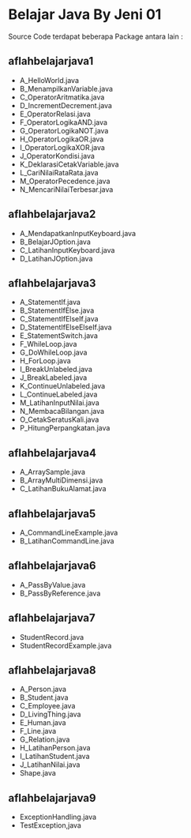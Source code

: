 # Belajar Java By Jeni 01

Source Code terdapat beberapa Package antara lain :

## **aflahbelajarjava1**
  - A_HelloWorld.java
  - B_MenampilkanVariable.java
  - C_OperatorAritmatika.java
  - D_IncrementDecrement.java
  - E_OperatorRelasi.java
  - F_OperatorLogikaAND.java
  - G_OperatorLogikaNOT.java
  - H_OperatorLogikaOR.java
  - I_OperatorLogikaXOR.java
  - J_OperatorKondisi.java
  - K_DeklarasiCetakVariable.java
  - L_CariNilaiRataRata.java
  - M_OperatorPecedence.java
  - N_MencariNilaiTerbesar.java
  
## **aflahbelajarjava2**
  - A_MendapatkanInputKeyboard.java
  - B_BelajarJOption.java
  - C_LatihanInputKeyboard.java
  - D_LatihanJOption.java

## **aflahbelajarjava3**
  - A_StatementIf.java
  - B_StatementIfElse.java
  - C_StatementIfElseIf.java
  - D_StatementIfElseElseIf.java
  - E_StatementSwitch.java
  - F_WhileLoop.java
  - G_DoWhileLoop.java
  - H_ForLoop.java
  - I_BreakUnlabeled.java
  - J_BreakLabeled.java
  - K_ContinueUnlabeled.java
  - L_ContinueLabeled.java
  - M_LatihanInputNilai.java
  - N_MembacaBilangan.java
  - O_CetakSeratusKali.java
  - P_HitungPerpangkatan.java

## **aflahbelajarjava4**
  - A_ArraySample.java
  - B_ArrayMultiDimensi.java
  - C_LatihanBukuAlamat.java
  
## **aflahbelajarjava5**
  - A_CommandLineExample.java
  - B_LatihanCommandLine.java

## **aflahbelajarjava6**
  - A_PassByValue.java
  - B_PassByReference.java
  
## **aflahbelajarjava7**
  - StudentRecord.java
  - StudentRecordExample.java

## **aflahbelajarjava8**
  - A_Person.java
  - B_Student.java
  - C_Employee.java
  - D_LivingThing.java
  - E_Human.java
  - F_Line.java
  - G_Relation.java
  - H_LatihanPerson.java
  - I_LatihanStudent.java
  - J_LatihanNilai.java
  - Shape.java
  
## **aflahbelajarjava9**
  - ExceptionHandling.java
  - TestException,java
